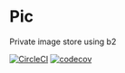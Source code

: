 # Pic
Private image store using b2

[![CircleCI](https://circleci.com/gh/marpio/img-store.svg?style=svg)](https://circleci.com/gh/marpio/img-store) [![codecov](https://codecov.io/gh/marpio/img-store/branch/master/graph/badge.svg)](https://codecov.io/gh/marpio/img-store)

